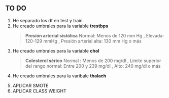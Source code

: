 ## TO DO

1. He separado los df en test y train
2. He creado  umbrales para la variable **trestbps**
   > **Presión arterial sistólica**  Normal:  Menos de 120  mm Hg , Elevada: 120-129 mmHg , Presión arterial alta: 130 mm Hg o más
3. He creado umbrales para la variable **chol**
   > **Colesterol sérico** Normal : Menos de 200 mg/dl , Límite superior del rango normal: Entre 200 y 239 mg/dl , Alto: 240 mg/dl o más
4. He creado umbrales para la varibale **thalach**
   >
5. APLICAR SMOTE
6. APLICAR CLASS WEIGHT